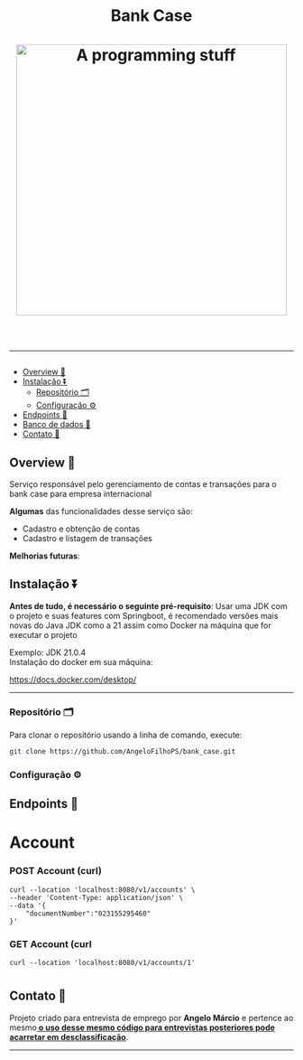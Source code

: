 <h1 align="center">
Bank Case
<br><br>
    <img alt="A programming stuff" height="480" src="https://t4.ftcdn.net/jpg/05/07/09/69/360_F_507096927_zHjcMUXsByxiHGb3n6yuYTXHFCh39bnP.jpg" > 
<br><br>
<hr>
</h1>

* [Overview 📄](#overview)
* [Instalação ⏬](#installation)
    - [Repositório 🗂️](#repository)
    - [Configuração ⚙️](#configure)
* [Endpoints 📜](#endpoints)
* [Banco de dados 🏦](#database)
* [Contato 📲](#contact)

<div id='overview'></div>

## Overview 📄

Serviço responsável pelo gerenciamento de contas e transações para o bank case para empresa internacional

**Algumas** das funcionalidades desse serviço são:

- Cadastro e obtenção de contas 
- Cadastro e listagem de transações

**Melhorias futuras**:


<div id='installation'></div>

## Instalação ⏬
**Antes de tudo, é necessário o seguinte pré-requisito**: Usar uma JDK com o projeto e suas features com Springboot, é recomendado versões mais novas do Java JDK como a 21 assim como Docker na máquina que for executar o projeto

Exemplo: JDK 21.0.4
<br>
Instalação do docker em sua máquina:

https://docs.docker.com/desktop/

<hr>
<div id='repository'></div>

### Repositório 🗂️

Para clonar o repositório usando a linha de comando, execute:

```bash
git clone https://github.com/AngeloFilhoPS/bank_case.git
```
<div id='configure'></div>

### Configuração ⚙️



## Endpoints 📜

# Account
### POST Account (curl)

``` 
curl --location 'localhost:8080/v1/accounts' \
--header 'Content-Type: application/json' \
--data '{
    "documentNumber":"023155295460"
}'
```
### GET Account (curl
```
curl --location 'localhost:8080/v1/accounts/1'
```
# 



<div id='regulation'></div>






## Contato 📲
Projeto criado para entrevista de emprego por <strong>Angelo Márcio</strong> e pertence ao mesmo<u><strong> o uso desse mesmo código para entrevistas posteriores pode acarretar em desclassificação</strong></u>.

---
